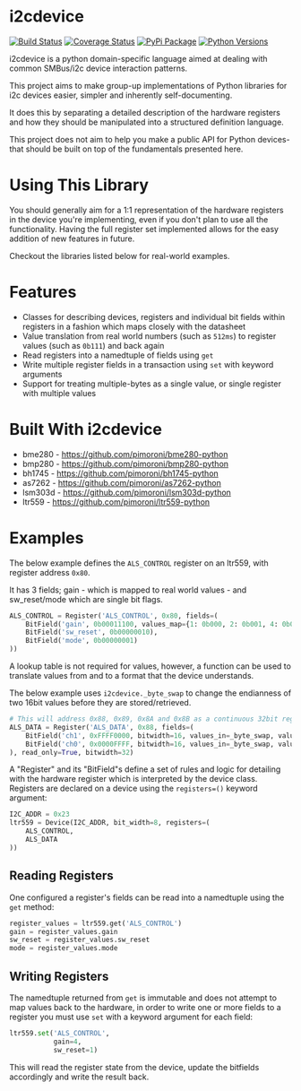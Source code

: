 # i2cdevice

[![Build Status](https://travis-ci.com/pimoroni/i2cdevice-python.svg?branch=master)](https://travis-ci.com/pimoroni/i2cdevice-python)
[![Coverage Status](https://coveralls.io/repos/github/pimoroni/i2cdevice-python/badge.svg?branch=master)](https://coveralls.io/github/pimoroni/i2cdevice-python?branch=master)
[![PyPi Package](https://img.shields.io/pypi/v/i2cdevice.svg)](https://pypi.python.org/pypi/i2cdevice)
[![Python Versions](https://img.shields.io/pypi/pyversions/i2cdevice.svg)](https://pypi.python.org/pypi/i2cdevice)

i2cdevice is a python domain-specific language aimed at dealing with common SMBus/i2c device interaction patterns.

This project aims to make group-up implementations of Python libraries for i2c devices easier, simpler and inherently self-documenting.

It does this by separating a detailed description of the hardware registers and how they should be manipulated into a structured definition language.

This project does not aim to help you make a public API for Python devices- that should be built on top of the fundamentals presented here.

# Using This Library

You should generally aim for a 1:1 representation of the hardware registers in the device you're implementing, even if you don't plan to use all the functionality. Having the full register set implemented allows for the easy addition of new features in future.

Checkout the libraries listed below for real-world examples.

# Features

* Classes for describing devices, registers and individual bit fields within registers in a fashion which maps closely with the datasheet
* Value translation from real world numbers (such as `512ms`) to register values (such as `0b111`) and back again
* Read registers into a namedtuple of fields using `get`
* Write multiple register fields in a transaction using `set` with keyword arguments
* Support for treating multiple-bytes as a single value, or single register with multiple values

# Built With i2cdevice

* bme280 - https://github.com/pimoroni/bme280-python
* bmp280 - https://github.com/pimoroni/bmp280-python
* bh1745 - https://github.com/pimoroni/bh1745-python
* as7262 - https://github.com/pimoroni/as7262-python
* lsm303d - https://github.com/pimoroni/lsm303d-python
* ltr559 - https://github.com/pimoroni/ltr559-python

# Examples

The below example defines the `ALS_CONTROL` register on an ltr559, with register address `0x80`.

It has 3 fields; gain - which is mapped to real world values - and sw_reset/mode which are single bit flags.

```python
ALS_CONTROL = Register('ALS_CONTROL', 0x80, fields=(
    BitField('gain', 0b00011100, values_map={1: 0b000, 2: 0b001, 4: 0b011, 8:0b011, 48:0b110, 96:0b111}),
    BitField('sw_reset', 0b00000010),
    BitField('mode', 0b00000001)
))
```

A lookup table is not required for values, however, a function can be used to translate values from and to a format that the device understands.

The below example uses `i2cdevice._byte_swap` to change the endianness of two 16bit values before they are stored/retrieved.

```python
# This will address 0x88, 0x89, 0x8A and 0x8B as a continuous 32bit register
ALS_DATA = Register('ALS_DATA', 0x88, fields=(
    BitField('ch1', 0xFFFF0000, bitwidth=16, values_in=_byte_swap, values_out=_byte_swap),
    BitField('ch0', 0x0000FFFF, bitwidth=16, values_in=_byte_swap, values_out=_byte_swap)
), read_only=True, bitwidth=32)
```

A "Register" and its "BitField"s define a set of rules and logic for detailing with the hardware register which is interpreted by the device class. Registers are declared on a device using the `registers=()` keyword argument:

```python
I2C_ADDR = 0x23
ltr559 = Device(I2C_ADDR, bit_width=8, registers=(
	ALS_CONTROL,
	ALS_DATA
))
```

## Reading Registers

One configured a register's fields can be read into a namedtuple using the `get` method:

```python
register_values = ltr559.get('ALS_CONTROL')
gain = register_values.gain
sw_reset = register_values.sw_reset
mode = register_values.mode
```

## Writing Registers

The namedtuple returned from `get` is immutable and does not attempt to map values back to the hardware, in order to write one or more fields to a register you must use `set` with a keyword argument for each field:

```python
ltr559.set('ALS_CONTROL',
           gain=4,
           sw_reset=1)
```

This will read the register state from the device, update the bitfields accordingly and write the result back.
